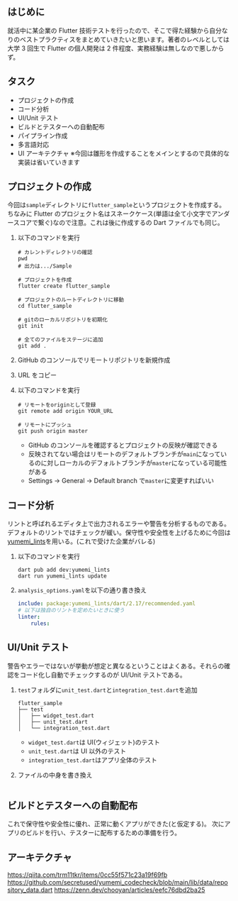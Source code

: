 ## はじめに

就活中に某企業の Flutter 技術テストを行ったので、そこで得た経験から自分なりのベストプラクティスをまとめていきたいと思います。著者のレベルとしては大学 3 回生で Flutter の個人開発は 2 件程度、実務経験は無しなので悪しからず。

## タスク

- プロジェクトの作成
- コード分析
- UI/Unit テスト
- ビルドとテスターへの自動配布
- パイプライン作成
- 多言語対応
- UI アーキテクチャ
  ※今回は雛形を作成することをメインとするので具体的な実装は省いていきます

## プロジェクトの作成

今回は`sample`ディレクトリに`flutter_sample`というプロジェクトを作成する。ちなみに Flutter のプロジェクト名はスネークケース(単語は全て小文字でアンダースコアで繋ぐ)なので注意。これは後に作成するの Dart ファイルでも同じ。

1. 以下のコマンドを実行

   ```shell-session
   # カレントディレクトリの確認
   pwd
   # 出力は.../Sample

   # プロジェクトを作成
   flutter create flutter_sample

   # プロジェクトのルートディレクトリに移動
   cd flutter_sample

   # gitのローカルリポジトリを初期化
   git init

   # 全てのファイルをステージに追加
   git add .
   ```

1. GitHub のコンソールでリモートリポジトリを新規作成
1. URL をコピー
1. 以下のコマンドを実行

   ```shell-session
   # リモートをoriginとして登録
   git remote add origin YOUR_URL

   # リモートにプッシュ
   git push origin master
   ```

   - GitHub のコンソールを確認するとプロジェクトの反映が確認できる
   - 反映されてない場合はリモートのデフォルトブランチが`main`になっているのに対しローカルのデフォルトブランチが`master`になっている可能性がある
   - Settings &rarr; General &rarr; Default branch で`master`に変更すればいい

## コード分析

リントと呼ばれるエディタ上で出力されるエラーや警告を分析するものである。デフォルトのリントではチェックが緩い。保守性や安全性を上げるために今回は[yumemi_lints](https://pub.dev/packages/yumemi_lints)を用いる。(これで受けた企業がバレる)

1. 以下のコマンドを実行
   ```shell-session
   dart pub add dev:yumemi_lints
   dart run yumemi_lints update
   ```
1. `analysis_options.yaml`を以下の通り書き換え
   ```yaml:analysis_options.yaml
   include: package:yumemi_lints/dart/2.17/recommended.yaml
   # 以下は独自のリントを定めたいときに使う
   linter:
       rules:
   ```

## UI/Unit テスト

警告やエラーではないが挙動が想定と異なるということはよくある。それらの確認をコード化し自動でチェックするのが UI/Unit テストである。

1. `test`フォルダに`unit_test.dart`と`integration_test.dart`を追加
   ```
   flutter_sample
   ├── test
   │   ├── widget_test.dart
   │   ├── unit_test.dart
   │   └── integration_test.dart
   ```
   - `widget_test.dart`は UI(ウィジェット)のテスト
   - `unit_test.dart`は UI 以外のテスト
   - `integration_test.dart`はアプリ全体のテスト
2. ファイルの中身を書き換え

   ```dart

   ```

## ビルドとテスターへの自動配布

これで保守性や安全性に優れ、正常に動くアプリができた(と仮定する)。
次にアプリのビルドを行い、テスターに配布するための準備を行う。

## アーキテクチャ

https://qiita.com/trm11tkr/items/0cc55f571c23a19f69fb
https://github.com/secretused/yumemi_codecheck/blob/main/lib/data/repository_data.dart
https://zenn.dev/chooyan/articles/eefc76dbd2ba25
